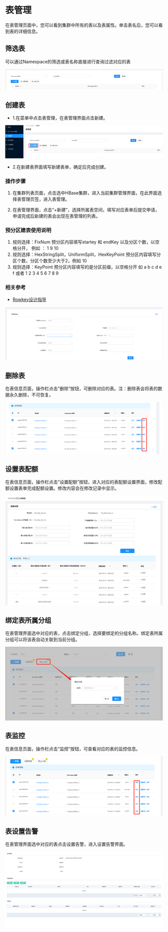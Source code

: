 # 表管理

在表管理页面中，您可以看到集群中所有的表以及表属性。单击表名后，您可以看到表的详细信息。

## 筛选表

可以通过Namespace的筛选或表名称直接进行查询过滤对应的表

![Image text](../../image/38.png)

## 创建表

* 1.在菜单中点击表管理，在表管理界面点击新建。

![Image text](../../image/39.png)

* 2.在新建表界面填写新建表单，确定后完成创建。

### 操作步骤

1.	在集群列表页面，点击选中HBase集群，进入当前集群管理界面，在此界面选择表管理页签，进入表管理。

2.	在表管理界面，点击“+新建”，选择所属表空间，填写对应表单后提交申请，申请完成后新建的表会出现在表管理的列表。

### 预分区建表使用说明
1.  规则选择：FixNum  预分区内容填写startey 和 endKey 以及分区个数，以空格分开， 例如 ： 1 9 10 
2.  规则选择：HexStringSplit，UniformSplit，HexKeyPoint 预分区内容填写分区个数，分区个数至少大于2，例如 10
3.  规则选择：KeyPoint 预分区内容填写的是分区前缀，以空格分开 如 a b c d e f 或者 1 2 3 4 5 6 7 8 9

### 相关参考

- [Rowkey设计指导](../../Develop-Guide/RowkeyDesign.md)

![Image text](../../image/40.png)

## 删除表
  
在表信息页面，操作栏点击”删除”按钮，可删除对应的表。注：删除表会将表的数据永久删除，不可恢复。

![Image text](../../image/41.png)

## 设置表配额

在表信息页面，操作栏点击”设置配额”按钮，进入对应的表配额设置界面，修改配额设置表单完成配额设置。修改内容会在修改记录中显示。

![Image text](../../image/42.png)

## 绑定表所属分组

在表管理界面选中对应的表，点击绑定分组，选择要绑定的分组名称。绑定表所属分组可以将该表自动关联到当前分组。

![Image text](../../image/43.png)

## 表监控

在表信息页面，操作栏点击”监控”按钮，可查看对应的表的监控信息。

![Image text](../../image/44.png)
 
## 表设置告警

在表管理界面选中对应的表点击设置告警，进入设置告警界面。

![Image text](../../image/45.png)